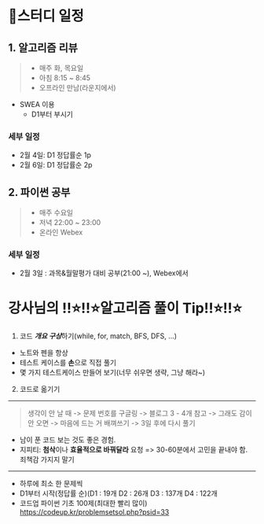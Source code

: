 # 📌스터디 일정

## 1. 알고리즘 리뷰
> - 매주 화, 목요일<br>
> - 아침 8:15 ~ 8:45<br>
> - 오프라인 만남(라운지에서)<br>
- SWEA 이용
  - D1부터 부시기
### 세부 일정
- 2월 4일: D1 정답률순 1p
- 2월 6일: D1 정답률순 2p

## 2. 파이썬 공부
> - 매주 수요일<br>
> - 저녁 22:00 ~ 23:00<br>
> - 온라인 Webex<br>
### 세부 일정
- 2월 3일 : 과목&월말평가 대비 공부(21:00 ~), Webex에서

# 강사님의 ‼️⭐‼️⭐알고리즘 풀이 Tip‼️⭐‼️⭐
1. 코드 ***개요 구상***하기(while, for, match, BFS, DFS, ...)
  - 노트와 펜을 항상
  - 테스트 케이스를 **손**으로 직접 풀기
  - 몇 가지 테스트케이스 만들어 보기(너무 쉬우면 생략, 그냥 해라~)
2. 코드로 옮기기
------
> 생각이 안 날 때 -> 문제 번호를 구글링 -> 블로그 3 - 4개 참고
> -> 그래도 감이 안 오면 -> 마음에 드는 거 배껴쓰기 -> 3일 후에 다시 풀기
- 남이 푼 코드 보는 것도 좋은 경험.
- 지피티: **첨삭**이나 **효율적으로 바꿔달라** 요청
=> 30-60분에서 고민을 끝내야 함. 죄책감 가지지 말기

-------
- 하루에 최소 한 문제씩
- D1부터 시작(정답률 순)(D1 : 19개 D2 : 26개 D3 : 137개 D4 : 122개
- 코드업 파이썬 기초 100제(최대한 빨리 많이) https://codeup.kr/problemsetsol.php?psid=33
